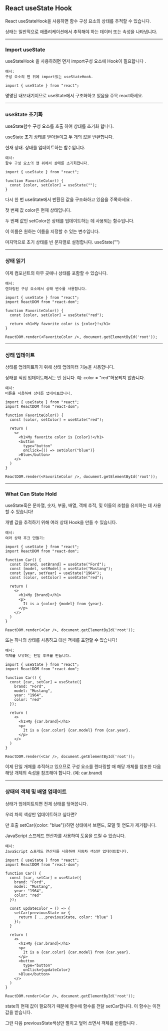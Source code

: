 ## React useState Hook

React useStateHook을 사용하면 함수 구성 요소의 상태를 추적할 수 있습니다.

상태는 일반적으로 애플리케이션에서 추적해야 하는 데이터 또는 속성을 나타냅니다.

---

### Import useState

useStateHook 을 사용하려면 먼저 import구성 요소에 Hook이 필요합니다 .

    예시:
    구성 요소의 맨 위에 import있는 useStateHook.

    import { useState } from "react";

명명된 내보내기이므로 useState에서 구조화하고 있음을 주목 react하세요.

---

### useState 초기화

useState함수 구성 요소를 호출 하여 상태를 초기화 합니다.

useState 초기 상태를 받아들이고 두 개의 값을 반환합니다.

현재 상태.
상태를 업데이트하는 함수입니다.

    예시:
    함수 구성 요소의 맨 위에서 상태를 초기화합니다.

    import { useState } from "react";

    function FavoriteColor() {
      const [color, setColor] = useState("");
    }

다시 한 번 useState에서 반환된 값을 구조화하고 있음을 주목하세요 .

첫 번째 값 color은 현재 상태입니다.

두 번째 값인 setColor은 상태를 업데이트하는 데 사용되는 함수입니다.

이 이름은 원하는 이름을 지정할 수 있는 변수입니다.

마지막으로 초기 상태를 빈 문자열로 설정합니다. useState("")

---

### 상태 읽기

이제 컴포넌트의 아무 곳에나 상태를 포함할 수 있습니다.

    예시:
    렌더링된 구성 요소에서 상태 변수를 사용합니다.

    import { useState } from "react";
    import ReactDOM from "react-dom";

    function FavoriteColor() {
      const [color, setColor] = useState("red");

      return <h1>My favorite color is {color}!</h1>
    }

    ReactDOM.render(<FavoriteColor />, document.getElementById('root'));

---

### 상태 업데이트

상태를 업데이트하기 위해 상태 업데이터 기능을 사용합니다.

상태를 직접 업데이트해서는 안 됩니다. 예: color = "red"허용되지 않습니다.

    예시:
    버튼을 사용하여 상태를 업데이트합니다.

    import { useState } from "react";
    import ReactDOM from "react-dom";

    function FavoriteColor() {
      const [color, setColor] = useState("red");

      return (
        <>
          <h1>My favorite color is {color}!</h1>
          <button
            type="button"
            onClick={() => setColor("blue")}
          >Blue</button>
        </>
      )
    }

    ReactDOM.render(<FavoriteColor />, document.getElementById('root'));

---

### What Can State Hold

useState훅은 문자열, 숫자, 부울, 배열, 객체 추적, 및 이들의 조합을 유지하는 데 사용할 수 있습니다!

개별 값을 추적하기 위해 여러 상태 Hook을 만들 수 있습니다.

    예시:
    여러 상태 후크 만들기:

    import { useState } from "react";
    import ReactDOM from "react-dom";

    function Car() {
      const [brand, setBrand] = useState("Ford");
      const [model, setModel] = useState("Mustang");
      const [year, setYear] = useState("1964");
      const [color, setColor] = useState("red");

      return (
        <>
          <h1>My {brand}</h1>
          <p>
            It is a {color} {model} from {year}.
          </p>
        </>
      )
    }

    ReactDOM.render(<Car />, document.getElementById('root'));

또는 하나의 상태를 사용하고 대신 객체를 포함할 수 있습니다!

    예시:
    객체를 보유하는 단일 후크를 만듭니다.

    import { useState } from "react";
    import ReactDOM from "react-dom";

    function Car() {
      const [car, setCar] = useState({
        brand: "Ford",
        model: "Mustang",
        year: "1964",
        color: "red"
      });

      return (
        <>
          <h1>My {car.brand}</h1>
          <p>
            It is a {car.color} {car.model} from {car.year}.
          </p>
        </>
      )
    }

    ReactDOM.render(<Car />, document.getElementById('root'));

이제 단일 개체를 추적하고 있으므로 구성 요소를 렌더링할 때 해당 개체를 참조한 다음 해당 개체의 속성을 참조해야 합니다. (예: car.brand)

---

### 상태의 객체 및 배열 업데이트

상태가 업데이트되면 전체 상태를 덮어씁니다.

우리 차의 색상만 업데이트하고 싶다면?

만 호출 setCar({color: "blue"})하면 상태에서 브랜드, 모델 및 연도가 제거됩니다.

JavaScript 스프레드 연산자를 사용하여 도움을 드릴 수 있습니다.

    예시:
    JavaScript 스프레드 연산자를 사용하여 자동차 색상만 업데이트합니다.

    import { useState } from "react";
    import ReactDOM from "react-dom";

    function Car() {
      const [car, setCar] = useState({
        brand: "Ford",
        model: "Mustang",
        year: "1964",
        color: "red"
      });

      const updateColor = () => {
        setCar(previousState => {
          return { ...previousState, color: "blue" }
        });
      }

      return (
        <>
          <h1>My {car.brand}</h1>
          <p>
            It is a {car.color} {car.model} from {car.year}.
          </p>
          <button
            type="button"
            onClick={updateColor}
          >Blue</button>
        </>
      )
    }

    ReactDOM.render(<Car />, document.getElementById('root'));

state의 현재 값이 필요하기 때문에 함수에 함수를 전달 setCar합니다. 이 함수는 이전 값을 받습니다.

그런 다음 previousState색상만 펼치고 덮어 쓰면서 객체를 반환합니다 .
